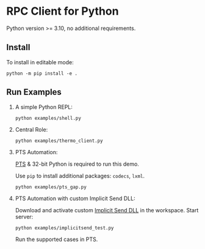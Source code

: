 # RPC Client for Python

Python version >= 3.10, no additional requirements.

## Install

To install in editable mode:

```shell
python -m pip install -e .
```

## Run Examples

1. A simple Python REPL:

    ```shell
    python examples/shell.py
    ```

1. Central Role:

    ```shell
    python examples/thermo_client.py
    ```

1. PTS Automation:

    [PTS](https://www.bluetooth.com/develop-with-bluetooth/qualify/qualification-test-tools/profile-tuning-suite/)
    & 32-bit Python is required to run this demo.

    Use `pip` to install additional packages: `codecs`, `lxml`.

    ```shell
    python examples/pts_gap.py
    ```

1. PTS Automation with custom Implicit Send DLL:

    Download and activate custom [Implicit Send DLL](https://github.com/ingchips/pts_implicit_send_over_tcp) in the workspace.
    Start server:

    ```shell
    python examples/implicitsend_test.py
    ```

    Run the supported cases in PTS.